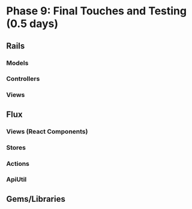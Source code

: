 # Phase 9: Final Touches and Testing (0.5 days)

## Rails
### Models

### Controllers

### Views

## Flux
### Views (React Components)

### Stores

### Actions

### ApiUtil

## Gems/Libraries
